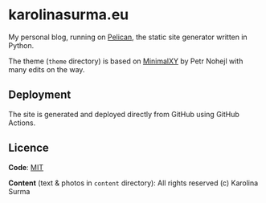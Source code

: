 # karolinasurma.eu

My personal blog, running on [Pelican](https://blog.getpelican.com/), the static site generator written in Python.

The theme (`theme` directory) is based on [MinimalXY](https://github.com/petrnohejl/MinimalXY) by Petr Nohejl with many edits on the way.

## Deployment

The site is generated and deployed directly from GitHub using GitHub Actions. 


## Licence

**Code**: [MIT](https://github.com/befeleme/karolinasurma.eu/blob/main/LICENSE.MIT) 

**Content** (text & photos in `content` directory): All rights reserved (c) Karolina Surma 
